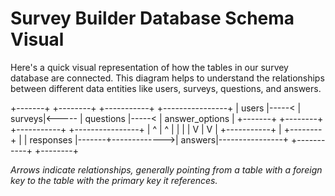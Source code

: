 # Survey Builder Database Schema Visual

Here's a quick visual representation of how the tables in our survey database are connected. This diagram helps to understand the relationships between different data entities like users, surveys, questions, and answers.


+-------+       +--------+       +-----------+       +----------------+
| users |-----< | surveys|<----- | questions |-----< | answer_options |
+-------+       +--------+       +-----------+       +----------------+
|               ^                  |                     ^
|               |                  |                     |
V               |                  V                     |
+-----------+       |              +--------+                |
| responses |-------+------------->| answers|----------------+
+-----------+                      +--------+


*Arrows indicate relationships, generally pointing from a table with a foreign key to the table with the primary key it references.*
